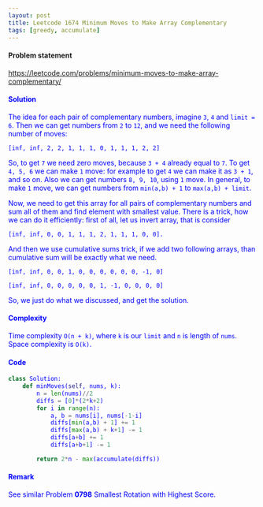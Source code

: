 ```yaml
---
layout: post
title: Leetcode 1674 Minimum Moves to Make Array Complementary
tags: [greedy, accumulate]
---
```


#### Problem statement

<a href="https://leetcode.com/problems/minimum-moves-to-make-array-complementary/"> <font color = blue>https://leetcode.com/problems/minimum-moves-to-make-array-complementary/

#### Solution
The idea for each pair of complementary numbers, imagine `3`, `4` and `limit = 6`. Then we can get numbers from `2` to `12`, and we need the following number of moves:

`[inf, inf, 2, 2, 1, 1, 1, 0, 1, 1, 1, 2, 2]`

So, to get `7` we need zero moves, because `3 + 4` already equal to `7`. To get `4, 5, 6` we can make `1` move: for example to get `4` we can make it as `3 + 1`, and so on. Also we can get numbers `8, 9, 10`, using `1` move. In general, to make `1` move, we can get numbers from `min(a,b) + 1` to `max(a,b) + limit`.

Now, we need to get this array for all pairs of complementary numbers and sum all of them and find element with smallest value. There is a trick, how we can do it efficiently: first of all, let us invert array, that is consider

`[inf, inf, 0, 0, 1, 1, 1, 2, 1, 1, 1, 0, 0].`

And then we use cumulative sums trick, if we add two following arrays, than cumulative sum will be exactly what we need.

`[inf, inf, 0, 0, 1, 0, 0, 0, 0, 0, 0, -1, 0]`

`[inf, inf, 0, 0, 0, 0, 0, 1, -1, 0, 0, 0, 0]`

So, we just do what we discussed, and get the solution.

#### Complexity
Time complexity `O(n + k)`, where `k` is our `limit` and `n` is length of `nums`. Space complexity is `O(k)`.

#### Code
```python
class Solution:
    def minMoves(self, nums, k):
        n = len(nums)//2
        diffs = [0]*(2*k+2)
        for i in range(n):
            a, b = nums[i], nums[-1-i]
            diffs[min(a,b) + 1] += 1
            diffs[max(a,b) + k+1] -= 1
            diffs[a+b] += 1
            diffs[a+b+1] -= 1

        return 2*n - max(accumulate(diffs))
```

#### Remark
See similar Problem **0798** Smallest Rotation with Highest Score.

